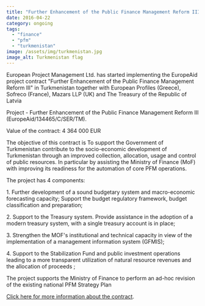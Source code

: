 ```yaml
---
title: "Further Enhancement of the Public Finance Management Reform III in Turkmenistan"
date: 2016-04-22
category: ongoing
tags: 
  - "finance"
  - "pfm"
  - "turkmenistan"
image: /assets/img/turkmenistan.jpg
image_alt: Turkmenistan flag
---
```


European Project Management Ltd. has started implementing the EuropeAid project contract "Further Enhancement of the Public Finance Management Reform III" in Turkmenistan together with European Profiles (Greece), Sofreco (France), Mazars LLP (UK) and The Treasury of the Republic of Latvia

Project - Further Enhancement of the Public Finance Management Reform III (EuropeAid/134465/C/SER/TM).

Value of the contract: 4 364 000 EUR

The objective of this contract is To support the Government of Turkmenistan contribute to the socio-economic development of Turkmenistan through an improved collection, allocation, usage and control of public resources. In particular by assisting the Ministry of Finance (MoF) with improving its readiness for the automation of core PFM operations.

The project has 4 components:

1\. Further development of a sound budgetary system and macro-economic forecasting capacity; Support the budget regulatory framework, budget classification and preparation;

2\. Support to the Treasury system. Provide assistance in the adoption of a modern treasury system, with a single treasury account is in place;

3\. Strengthen the MOF's institutional and technical capacity in view of the implementation of a management information system (GFMIS);

4\. Support to the Stabilization Fund and public investment operations leading to a more transparent utilization of natural resource revenues and the allocation of proceeds ;

The project supports the Ministry of Finance to perform an ad-hoc revision of the existing national PFM Strategy Plan

[Click here for more information about the contract](http://epm.lv/files/Project_EPM_Turkmenistan%20PFM.pdf).
